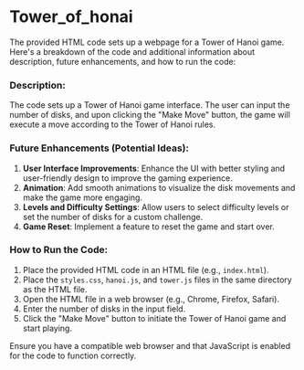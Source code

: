 # Tower_of_honai

The provided HTML code sets up a webpage for a Tower of Hanoi game. Here's a breakdown of the code and additional information about description, future enhancements, and how to run the code:
### Description:
The code sets up a Tower of Hanoi game interface. The user can input the number of disks, and upon clicking the "Make Move" button, the game will execute a move according to the Tower of Hanoi rules.
### Future Enhancements (Potential Ideas):
1. **User Interface Improvements**: Enhance the UI with better styling and user-friendly design to improve the gaming experience. 
2. **Animation**: Add smooth animations to visualize the disk movements and make the game more engaging.
3. **Levels and Difficulty Settings**: Allow users to select difficulty levels or set the number of disks for a custom challenge.
4. **Game Reset**: Implement a feature to reset the game and start over.
 ### How to Run the Code:
1. Place the provided HTML code in an HTML file (e.g., `index.html`).
2. Place the `styles.css`, `hanoi.js`, and `tower.js` files in the same directory as the HTML file.
3. Open the HTML file in a web browser (e.g., Chrome, Firefox, Safari).
4. Enter the number of disks in the input field.
5. Click the "Make Move" button to initiate the Tower of Hanoi game and start playing.

Ensure you have a compatible web browser and that JavaScript is enabled for the code to function correctly.
